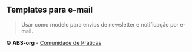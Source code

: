 ## Templates para e-mail
> Usar como modelo para envios de newsletter e notificação por e-mail.

**© ABS-org** - [Comunidade de Práticas](http://atencaobasica.org.br/)
